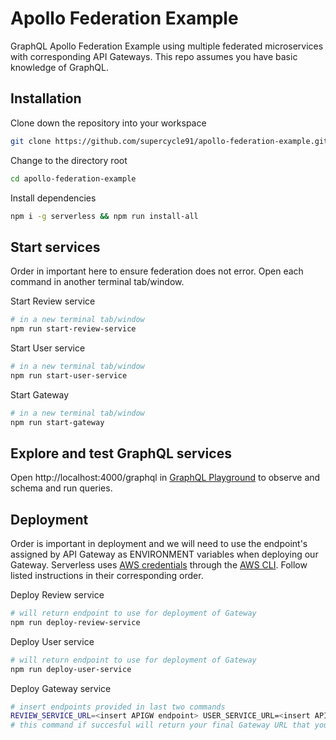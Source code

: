 # Apollo Federation Example

GraphQL Apollo Federation Example using multiple federated microservices with corresponding API Gateways. This repo assumes you have basic knowledge of GraphQL.

## Installation

Clone down the repository into your workspace

```bash
git clone https://github.com/supercycle91/apollo-federation-example.git
```

Change to the directory root

```bash
cd apollo-federation-example
```

Install dependencies

```bash
npm i -g serverless && npm run install-all
```

## Start services

Order in important here to ensure federation does not error. Open each command in another terminal tab/window.

Start Review service

```bash
# in a new terminal tab/window
npm run start-review-service
```

Start User service

```bash
# in a new terminal tab/window
npm run start-user-service
```

Start Gateway

```bash
# in a new terminal tab/window
npm run start-gateway
```

## Explore and test GraphQL services

Open http://localhost:4000/graphql in [GraphQL Playground](https://github.com/prisma/graphql-playground) to observe and schema and run queries.

## Deployment

Order is important in deployment and we will need to use the endpoint's assigned by API Gateway as ENVIRONMENT variables when deploying our Gateway. Serverless uses [AWS credentials](https://serverless.com/framework/docs/providers/aws/guide/credentials/) through the [AWS CLI](https://aws.amazon.com/cli/). Follow listed instructions in their corresponding order.

Deploy Review service

```bash
# will return endpoint to use for deployment of Gateway
npm run deploy-review-service
```

Deploy User service

```bash
# will return endpoint to use for deployment of Gateway
npm run deploy-user-service
```

Deploy Gateway service

```bash
# insert endpoints provided in last two commands
REVIEW_SERVICE_URL=<insert APIGW endpoint> USER_SERVICE_URL=<insert APIGW endpoint> npm run deploy-gateway
# this command if succesful will return your final Gateway URL that you can begin sending queries to
```
